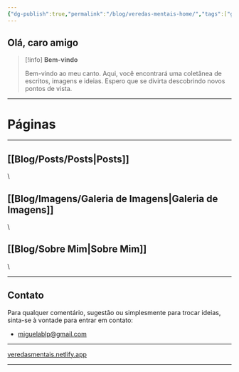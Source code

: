 ```yaml
---
{"dg-publish":true,"permalink":"/blog/veredas-mentais-home/","tags":["gardenEntry"],"noteIcon":""}
---
```


## Olá, caro amigo

> [!info] **Bem-vindo**
>
> Bem-vindo ao meu canto. Aqui, você encontrará uma coletânea de escritos, imagens e ideias. Espero que se divirta descobrindo novos pontos de vista.

---
# Páginas
---
## [[Blog/Posts/Posts\|Posts]]
\
	
## [[Blog/Imagens/Galeria de Imagens\|Galeria de Imagens]]
\
	
## [[Blog/Sobre Mim\|Sobre Mim]]
\
	
---

## Contato

Para qualquer comentário, sugestão ou simplesmente para trocar ideias, sinta-se à vontade para entrar em contato:

- miguelablp@gmail.com

---

[veredasmentais.netlify.app](https://veredasmentais.netlify.app/)

---

